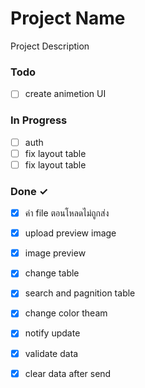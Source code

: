 # Project Name

Project Description

### Todo

- [ ] create animetion UI  

### In Progress

- [ ] auth  
- [ ] fix layout table  
- [ ] fix layout table  

### Done ✓

- [x] ค่า file ตอนโหลดไม่ถูกส่ง  
- [x] upload preview image  
- [x] image preview  
- [x] change table  
- [x] search and pagnition table  
- [x] change color theam  
- [x] notify update  
- [x] validate data  
- [x] clear data after send  

